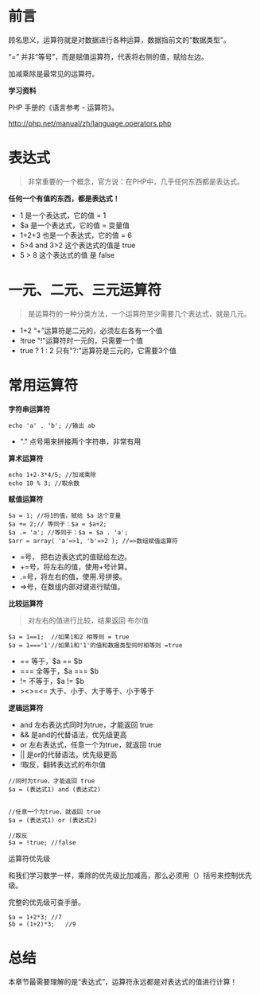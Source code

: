# 前言

顾名思义，运算符就是对数据进行各种运算，数据指前文的“数据类型”。

“=” 并非“等号”，而是赋值运算符，代表将右侧的值，赋给左边。

加减乘除是最常见的运算符。

**学习资料**

PHP 手册的《语言参考 - 运算符》。

http://php.net/manual/zh/language.operators.php

# 表达式

> 非常重要的一个概念，官方说：在PHP中，几乎任何东西都是表达式。

**任何一个有值的东西，都是表达式！**

- 1 是一个表达式，它的值 = 1
- $a 是一个表达式，它的值 =  变量值
- 1+2+3 也是一个表达式，它的值 = 6
- 5>4 and 3>2 这个表达式的值是 true
- 5 > 8 这个表达式的值 是 false

# 一元、二元、三元运算符

> 是运算符的一种分类方法，一个运算符至少需要几个表达式，就是几元。

- 1+2 “+”运算符是二元的，必须左右各有一个值
- !true "!"运算符时一元的，只需要一个值
- true ? 1 : 2 只有"?:"运算符是三元的，它需要3个值

# 常用运算符

**字符串运算符**

```
echo 'a' . 'b'; //输出 ab
```
- "." 点号用来拼接两个字符串，非常有用

**算术运算符**

```
echo 1+2-3*4/5; //加减乘除
echo 10 % 3; //取余数
```

**赋值运算符**

```
$a = 1; //将1的值，赋给 $a 这个变量
$a += 2;// 等同于：$a = $a+2;
$a .= 'a'; //等同于：$a = $a . 'a';
$arr = array( 'a'=>1, 'b'=>2 ); //=>数组赋值运算符
```

- =号， 把右边表达式的值赋给左边。
- +=号，将左右的值，使用+号计算。
- .=号，将左右的值，使用.号拼接。
- =>号，在数组内部对键进行赋值。

**比较运算符**

> 对左右的值进行比较，结果返回 布尔值

```
$a = 1==1;  //如果1和2 相等则 = true
$a = 1==='1'//如果1和'1'的值和数据类型同时相等则 =true
```

- == 等于，$a == $b 
- === 全等于，$a === $b 
- != 不等于，$a != $b
- \><>=<= 大于、小于、大于等于、小于等于

**逻辑运算符**

- and 左右表达式同时为true，才能返回 true
- && 是and的代替语法，优先级更高
- or 左右表达式，任意一个为true，就返回 true
- || 是or的代替语法，优先级更高
- !取反，翻转表达式的布尔值

```
//同时为true，才能返回 true
$a = (表达式1) and (表达式2)


//任意一个为true，就返回 true
$a = (表达式1) or (表达式2)

//取反
$a = !true; //false
```

运算符优先级

和我们学习数学一样，乘除的优先级比加减高，那么必须用（）括号来控制优先级。

完整的优先级可查手册。

```
$a = 1+2*3; //7
$b = (1+2)*3;   //9
```

# 总结

本章节最需要理解的是“表达式”，运算符永远都是对表达式的值进行计算！
